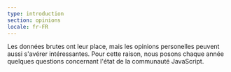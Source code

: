 ```yaml
---
type: introduction
section: opinions
locale: fr-FR
---
```


Les données brutes ont leur place, mais les opinions personelles peuvent aussi s'avérer intéressantes. Pour cette raison, nous posons chaque année quelques questions concernant l'état de la communauté JavaScript.

